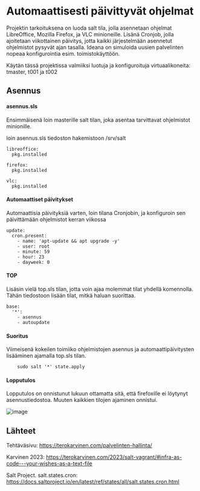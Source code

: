 # Automaattisesti päivittyvät ohjelmat
Projektin tarkoituksena on luoda salt tila, jolla asennetaan ohjelmat LibreOffice, Mozilla Firefox, ja VLC minioneille. Lisänä Cronjob, jolla ajoitetaan viikottainen päivitys, jotta kaikki järjestelmään asennetut ohjelmistot pysyvät ajan tasalla. Ideana on simuloida uusien palvelinten nopeaa konfigurointia esim. toimistokäyttöön.

Käytän tässä projektissa valmiiksi luotuja ja konfiguroituja virtuaalikoneita: tmaster, t001 ja t002
## Asennus
#### asennus.sls
Ensimmäisenä loin masterille salt tilan, joka asentaa tarvittavat ohjelmistot minionille.

loin asennus.sls tiedoston hakemistoon /srv/salt

    libreoffice:
      pkg.installed

    firefox:
      pkg.installed

    vlc:
      pkg.installed

#### Automaattiset päivitykset
Automaattisia päivityksiä varten, loin tilana Cronjobin, ja konfiguroin sen päivittämään ohjelmistot kerran viikossa

    update:
      cron.present:
        - name: 'apt-update && apt upgrade -y'
        - user: root
        - minute: 59
        - hour: 23
        - dayweek: 0

#### TOP

Lisäsin vielä top.sls tilan, jotta voin ajaa molemmat tilat yhdellä komennolla. Tähän tiedostoon lisään tilat, mitkä haluan suorittaa.

    base:
      '*':
        - asennus
        - autoupdate

#### Suoritus

Viimeisenä kokeilen toimiiko ohjelmistojen asennus ja automaattipäivitysten lisääminen ajamalla top.sls tilan.

        sudo salt '*' state.apply

#### Lopputulos

Lopputulos on onnistunut lukuun ottamatta sitä, että firefoxille ei löytynyt asennustiedostoa. Muuten kaikkien tilojen ajaminen onnistui.

![image](https://github.com/user-attachments/assets/b5f8b3d4-b598-4c4b-a501-ae70c209aad4)

## Lähteet

Tehtäväsivu: https://terokarvinen.com/palvelinten-hallinta/

Karvinen 2023: https://terokarvinen.com/2023/salt-vagrant/#infra-as-code---your-wishes-as-a-text-file

Salt Project. salt.states.cron: https://docs.saltproject.io/en/latest/ref/states/all/salt.states.cron.html 

